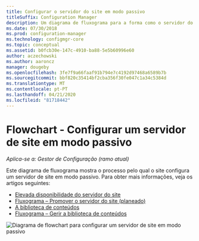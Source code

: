 ```yaml
---
title: Configurar o servidor do site em modo passivo
titleSuffix: Configuration Manager
description: Um diagrama de fluxograma para a forma como o servidor do site em modo passivo é configurado no Gestor de Configuração.
ms.date: 07/30/2018
ms.prod: configuration-manager
ms.technology: configmgr-core
ms.topic: conceptual
ms.assetid: b0fcb30e-147c-4910-ba88-5e5b60996e60
author: aczechowski
ms.author: aaroncz
manager: dougeby
ms.openlocfilehash: 3fe7f9a66faaf91b794e7c4192d97468a6589b7b
ms.sourcegitcommit: bbf820c35414bf2cba356f30fe047c1a34c5384d
ms.translationtype: MT
ms.contentlocale: pt-PT
ms.lasthandoff: 04/21/2020
ms.locfileid: "81718442"
---
```

# <a name="flowchart---set-up-a-site-server-in-passive-mode"></a>Flowchart - Configurar um servidor de site em modo passivo

*Aplica-se a: Gestor de Configuração (ramo atual)*

Este diagrama de fluxograma mostra o processo pelo qual o site configura um servidor de site em modo passivo. Para obter mais informações, veja os artigos seguintes:  
- [Elevada disponibilidade do servidor do site](site-server-high-availability.md)
- [Fluxograma – Promover o servidor do site (planeado)](promote-site-server-flowchart.md)
- [A biblioteca de conteúdos](../../../plan-design/hierarchy/the-content-library.md)
- [Fluxograma – Gerir a biblioteca de conteúdos](../../../plan-design/hierarchy/manage-content-library-flowchart.md)


![Diagrama de flowchart para configurar um servidor de site em modo passivo](media/passive-site-server-setup.png)
